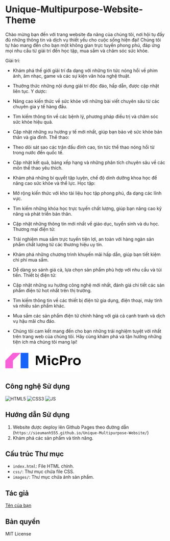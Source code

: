 # Unique-Multipurpose-Website-Theme

Chào mừng bạn đến với trang website đa năng của chúng tôi, nơi hội tụ đầy đủ những thông tin và dịch vụ thiết yếu cho cuộc sống hiện đại! Chúng tôi tự hào mang đến cho bạn một không gian trực tuyến phong phú, đáp ứng mọi nhu cầu từ giải trí đến học tập, mua sắm và chăm sóc sức khỏe.

Giải trí:

- Khám phá thế giới giải trí đa dạng với những tin tức nóng hổi về phim ảnh, âm nhạc, game và các sự kiện văn hóa nghệ thuật.
- Thưởng thức những nội dung giải trí độc đáo, hấp dẫn, được cập nhật liên tục.
Y dược:

- Nâng cao kiến thức về sức khỏe với những bài viết chuyên sâu từ các chuyên gia y tế hàng đầu.
- Tìm kiếm thông tin về các bệnh lý, phương pháp điều trị và chăm sóc sức khỏe hiệu quả.
- Cập nhật những xu hướng y tế mới nhất, giúp bạn bảo vệ sức khỏe bản thân và gia đình.
Thể thao:

- Theo dõi sát sao các trận đấu đỉnh cao, tin tức thể thao nóng hổi từ trong nước đến quốc tế.
- Cập nhật kết quả, bảng xếp hạng và những phân tích chuyên sâu về các môn thể thao yêu thích.
- Khám phá những bí quyết tập luyện, chế độ dinh dưỡng khoa học để nâng cao sức khỏe và thể lực.
Học tập:

- Mở rộng kiến thức với kho tài liệu học tập phong phú, đa dạng các lĩnh vực.
- Tìm kiếm những khóa học trực tuyến chất lượng, giúp bạn nâng cao kỹ năng và phát triển bản thân.
- Cập nhật những thông tin mới nhất về giáo dục, tuyển sinh và du học.
Thương mại điện tử:

- Trải nghiệm mua sắm trực tuyến tiện lợi, an toàn với hàng ngàn sản phẩm chất lượng từ các thương hiệu uy tín.
- Khám phá những chương trình khuyến mãi hấp dẫn, giúp bạn tiết kiệm chi phí mua sắm.
- Dễ dàng so sánh giá cả, lựa chọn sản phẩm phù hợp với nhu cầu và túi tiền.
Thiết bị điện tử:

- Cập nhật những xu hướng công nghệ mới nhất, đánh giá chi tiết các sản phẩm điện tử hot nhất trên thị trường.
- Tìm kiếm thông tin về các thiết bị điện tử gia dụng, điện thoại, máy tính và nhiều sản phẩm khác.
- Mua sắm các sản phẩm điện tử chính hãng với giá cả cạnh tranh và dịch vụ hậu mãi chu đáo.
- Chúng tôi cam kết mang đến cho bạn những trải nghiệm tuyệt vời nhất trên trang web của chúng tôi. Hãy cùng khám phá và tận hưởng những tiện ích mà chúng tôi mang lại!

![Ảnh chụp màn hình](image/logo.svg)

## Công nghệ Sử dụng

<img src="https://img.shields.io/badge/HTML5-E34F26?style=for-the-badge&logo=html5&logoColor=white" alt="HTML5">
<img src="https://img.shields.io/badge/CSS3-1572B6?style=for-the-badge&logo=css3&logoColor=white" alt="CSS3">
<img src="https://encrypted-tbn0.gstatic.com/images?q=tbn:ANd9GcTS4iD-8fmvwfxPzLPxmaRKRTbdUVFjDxfvP5EhI9OzjJIv2rv8IU3O4byYYKvqVIi1lmw&usqp=CAU" alt="JS">

## Hướng dẫn Sử dụng

1.  Website được deploy lên Github Pages theo đường dẫn (`https://sieumanh555.github.io/Unique-Multipurpose-Website/`)
2.  Khám phá các sản phẩm và tính năng.

## Cấu trúc Thư mục

* `index.html`: File HTML chính.
* `css/`: Thư mục chứa file CSS.
* `images/`: Thư mục chứa ảnh sản phẩm.

## Tác giả

[Tên của bạn](https://github.com/your-username)

## Bản quyền

MIT License